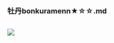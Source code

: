 ### 牡丹bonkuramenn★☆☆.md
![]()

![](https://pbs.twimg.com/media/EAz7tX_WkAIhH-3?format=jpg&name=4096x4096)
